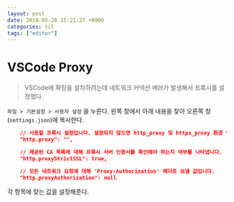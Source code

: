 ```yaml
---
layout: post
date: 2018-05-28 15:21:27 +0900
categories: til
tags: ["editor"]
---
```


# VSCode Proxy

> VSCode에 확장을 설치하려는데 네트워크 커넥션 에러가 발생해서 프록시를 설정했다.

`파일 > 기본설정 > 사용자 설정` 을 누른다. 왼쪽 창에서 아래 내용을 찾아 오른쪽 창(`settings.json`)에 복사한다.

```json
    // 사용할 프록시 설정입니다. 설정되지 않으면 http_proxy 및 https_proxy 환경 변수에서 가져옵니다.
    "http.proxy": "",

    // 제공된 CA 목록에 대해 프록시 서버 인증서를 확인해야 하는지 여부를 나타냅니다.
    "http.proxyStrictSSL": true,

    // 모든 네트워크 요청에 대해 'Proxy-Authorization' 헤더로 보낼 값입니다.
    "http.proxyAuthorization": null
```

각 항목에 맞는 값을 설정해준다.
